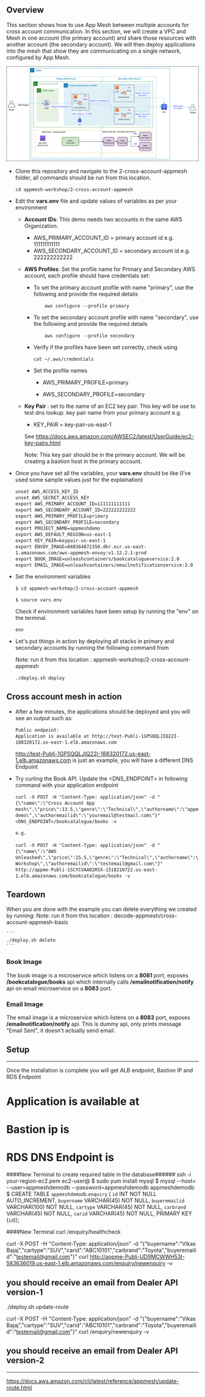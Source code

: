 ## Overview

This section shows how to use App Mesh between multiple accounts for cross account communication. In this section, we will create a VPC and Mesh in one account (the primary account) and share those resources with another account (the secondary account). We will then deploy applications into the mesh that show they are communicating on a single network, configured by App Mesh.

![](./CrossAccount.png)

- Clone this repository and navigate to the 2-cross-account-appmesh folder, all commands should be run from this location.
    ```
    cd appmesh-workshop/2-cross-account-appmesh
    ```
- Edit the **vars.env** file and update values of variables as per your environment
    - **Account IDs**: This demo needs two accounts in the same AWS Organization.
        - AWS_PRIMARY_ACCOUNT_ID = primary account id e.g. 111111111111
        - AWS_SECONDARY_ACCOUNT_ID = secondary account id e.g. 222222222222
    - **AWS Profiles**: Set the profile name for Primary and Secondary AWS account, each profile should have credentials set:
        - To set the primary account profile with name "primary", use the following and provide the required details
            ```
                aws configure --profile primary
            ```
        - To set the secondary account profile with name "secondary", use the following and provide the required details
            ```
                aws configure --profile secondary
            ```
        - Verify if the profiles have been set correctly, check using

            ```
            cat ~/.aws/credentials
            ```
        - Set the profile names

            - AWS_PRIMARY_PROFILE=primary

            - AWS_SECONDARY_PROFILE=secondary

    - **Key Pair** : set to the name of an EC2 key pair. This key will be use to test dns lookup. key pair name from your primary account e.g. 
        - KEY_PAIR = key-pair-us-east-1

        See https://docs.aws.amazon.com/AWSEC2/latest/UserGuide/ec2-key-pairs.html
        
        Note: This key pair should be in the primary account. We will be creating a bastion host in the primary account.
   
- Once you have set all the variables, your **vars.env** should be like (I've used some sample values just for the explaination)

    ```
    unset AWS_ACCESS_KEY_ID
    unset AWS_SECRET_ACCESS_KEY
    export AWS_PRIMARY_ACCOUNT_ID=111111111111
    export AWS_SECONDARY_ACCOUNT_ID=222222222222
    export AWS_PRIMARY_PROFILE=primary
    export AWS_SECONDARY_PROFILE=secondary
    export PROJECT_NAME=appmeshdemo
    export AWS_DEFAULT_REGION=us-east-1
    export KEY_PAIR=keypair-us-east-1
    export ENVOY_IMAGE=840364872350.dkr.ecr.us-east-1.amazonaws.com/aws-appmesh-envoy:v1.12.2.1-prod
    export BOOK_IMAGE=unleashcontainers/bookcatalogueservice:2.0
    export EMAIL_IMAGE=unleashcontainers/emailnotificationservice:2.0
    ```

- Set the environment variables

    ```
    $ cd appmesh-workshop/2-cross-account-appmesh
    
    ```

    ```
    $ source vars.env
    ```

    Check if environment variables have been setup by running the "env" on the terminal.

    ```
    env

    ```

- Let's put things in action by deploying all stacks in primary and secondary accounts by running the following command from 

    Note: run it from this location : appmesh-workshop/2-cross-account-appmesh
           
    ```
    ./deploy.sh deploy

    ```
## Cross account mesh in action

- After a few minutes, the applications should be deployed and you will see an output such as:
    ```
    Public endpoint:
    Application is available at http://test-Publi-1GPSQQLJIQ22I-188320172.us-east-1.elb.amazonaws.com
    ```
    http://test-Publi-1GPSQQLJIQ22I-188320172.us-east-1.elb.amazonaws.com is just an example, you will have a different DNS Endpoint

- Try curling the Book API. Update the <DNS_ENDPOINT> in following command with your application endpoint
 
    ```
    curl -X POST -H "Content-Type: application/json" -d "{\"name\":\"Cross Account App mesh\",\"price\":13.5,\"genre\":\"Technical\",\"authorname\":\"appmesh demo\",\"authoremailid\":\"youremail@testmail.com\"}" <DNS_ENDPOINT>/bookcatalogue/books -v
    
    ```
    ```
    e.g.

    curl -X POST -H "Content-Type: application/json" -d "{\"name\":\"AWS Unleashed\",\"price\":15.5,\"genre\":\"Technical\",\"authorname\":\"ECS Workshop\",\"authoremailid\":\"testemail@gmail.com\"}" http://appme-Publi-1SCYCVAA02R5X-1518210722.us-east-1.elb.amazonaws.com/bookcatalogue/books -v

    ```

## Teardown
When you are done with the example you can delete everything we created by running:
    Note: run it from this location : decode-appmesh/cross-account-appmesh-basic

    ```
    ./deploy.sh delete
    ```


### Book Image

The book image is a microservice which listens on a **8081** port, exposes **/bookcatalogue/books** api which internally calls **/emailnotification/notify** api on email microservice on a **8083** port. 

### Email Image

The email image is a microservice which listens on a **8083** port, exposes **/emailnotification/notify** api. This is dummy api, only prints message "Email Sent", it doesn't actually send email. 

## Setup

------------------------------------------------------------
Once the installation is complete you will get ALB endpoint, Bastion IP and RDS Endpoint

# Application is available at <Application Load Balancer Endpoint>
# Bastion ip is <Bastion IP>
# RDS DNS Endpoint is <RDS DNS Endpoint>

####New Terminal to create required table in the database######
ssh -i your-region-ec2.pem ec2-user@<Bastion IP>
$ sudo yum install mysql
$ mysql --host=<RDS DNS Endpoint> --user=appmeshdemodb --password=appmeshdemodb appmeshdemodb
$ CREATE TABLE `appmeshdemodb`.`enquiry` (
    `id` INT NOT NULL AUTO_INCREMENT,
    `buyername` VARCHAR(45) NOT NULL,
    `buyeremailid` VARCHAR(100) NOT NULL,
    `cartype` VARCHAR(45) NOT NULL,
    `carbrand` VARCHAR(45) NOT NULL,
    `carid` VARCHAR(45) NOT NULL,
    PRIMARY KEY (`id`));

####New Terminal 
curl <Application Load Balancer Endpoint>/enquiry/healthcheck

curl -X POST -H "Content-Type: application/json" -d "{\"buyername\":\"Vikas Bajaj\",\"cartype\":\"SUV\",\"carid\":\"ABC10101\",\"carbrand\":\"Toyota\",\"buyeremailid\":\"testemail@gmail.com\"}" curl http://appme-Publi-UD9MCWWH53I-583636019.us-east-1.elb.amazonaws.com/enquiry/newenquiry -v

## you should receive an email from Dealer API version-1
./deploy.sh update-route

curl -X POST -H "Content-Type: application/json" -d "{\"buyername\":\"Vikas Bajaj\",\"cartype\":\"SUV\",\"carid\":\"ABC10101\",\"carbrand\":\"Toyota\",\"buyeremailid\":\"testemail@gmail.com\"}" curl <Application Load Balancer Endpoint>/enquiry/newenquiry -v
## you should receive an email from Dealer API version-2
---------------------------------------------------------------

https://docs.aws.amazon.com/cli/latest/reference/appmesh/update-route.html
